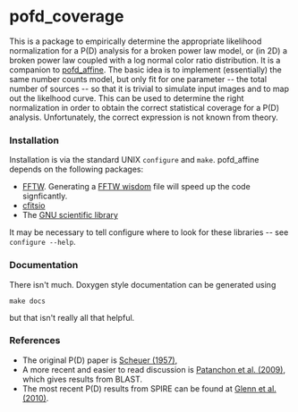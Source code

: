 pofd_coverage
===========

This is a package to empirically determine the appropriate likelihood
normalization for a P(D) analysis for a broken power law model, or (in
2D) a broken power law coupled with a log normal color ratio
distribution.  It is a companion to
[pofd_affine](https://github.com/aconley314/pofd_affine).  The basic
idea is to implement (essentially) the same number counts model, but
only fit for one parameter -- the total number of sources -- so that
it is trivial to simulate input images and to map out the likelhood
curve.  This can be used to determine the right normalization in order
to obtain the correct statistical coverage for a P(D) analysis.
Unfortunately, the correct expression is not known from theory.

### Installation

Installation is via the standard UNIX `configure` and
`make`. pofd_affine depends on the following packages:
* [FFTW](http://www.fftw.org/).  Generating a 
  [FFTW wisdom](http://www.fftw.org/fftw-wisdom.1.html)
  file will speed up the code signficantly.
* [cfitsio](http://heasarc.gsfc.nasa.gov/fitsio/)
* The [GNU scientific library](http://www.gnu.org/software/gsl/)

It may be necessary to tell configure where to look for these
libraries -- see `configure --help`.

### Documentation

There isn't much.  Doxygen style documentation can be
generated using

	make docs

but that isn't really all that helpful.   

### References
* The original P(D) paper is [Scheuer (1957)](http://dx.doi.org/10.1017/S0305004100032825),
* A more recent and easier to read discussion is
  [Patanchon et al. (2009)](http://dx.doi.org/10.1088/0004-637X/707/2/1750),
  which gives results from BLAST.
* The most recent P(D) results from SPIRE can be found at
  [Glenn et al. (2010)](http://dx.doi.org/10.1111/j.1365-2966.2010.17781.x).
